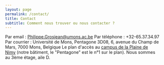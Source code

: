 ```yaml
---
layout: page
permalink: /contact/
title: Contact
subtitle: Comment nous trouver ou nous contacter ?
---
```


Par email : Philippe.Grosjean@umons.ac.be
Par téléphone : +32-65.37.34.97
Par courrier : Université de Mons, Pentagone 3D08, 6, avenue du Champ de Mars, 7000 Mons, Belgique
Le plan d'accès au [campus de la Plaine de Nimy](https://web.umons.ac.be/fr/plan-des-campus/) (notre bâtiment, le "Pentagone" est le n°1 sur le plan). Nous sommes au 3ème étage, aile D.
 
